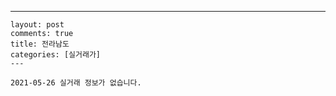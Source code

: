 ---
    layout: post
    comments: true
    title: 전라남도
    categories: [실거래가]
    ---

    2021-05-26 실거래 정보가 없습니다.

    